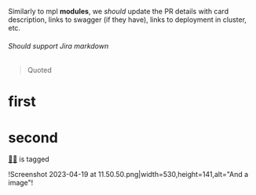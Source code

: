 Similarly to mpl **modules**, we *should* update the PR details with card description, links to swagger (if they have), links to deployment in cluster, etc.

###### Should support Jira markdown

> Quoted

# first
# second

[👩‍💻](http://vandebron.atlassian.com/jira/people/6151b89d72f6970069e87968) is tagged

!Screenshot 2023-04-19 at 11.50.50.png|width=530,height=141,alt="And a image"!